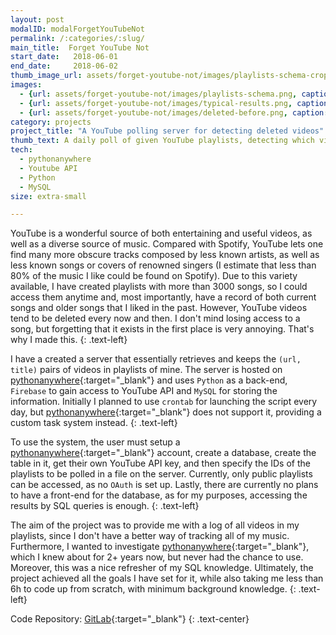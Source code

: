 ```yaml
---
layout: post
modalID: modalForgetYouTubeNot
permalink: /:categories/:slug/
main_title:  Forget YouTube Not
start_date:   2018-06-01
end_date:     2018-06-02
thumb_image_url: assets/forget-youtube-not/images/playlists-schema-cropped.png
images:
  - {url: assets/forget-youtube-not/images/playlists-schema.png, caption: "The schema of the database. SQL injections are prevented by the use of prepared statements, eliminating the need to keep the schema secret.", id: playlist-schema}
  - {url: assets/forget-youtube-not/images/typical-results.png, caption: "Typical results obtained by querying the database directly. I might look into providing a proper front-end for the database at some point in the future.", id: typical-results}
  - {url: assets/forget-youtube-not/images/deleted-before.png, caption: "Some of the videos were deleted before starting the project. Normally, I would still see the tile of the video after it gets deleted, but the 'deleted' bit would flip to 1.", id: deleted-before}
category: projects
project_title: "A YouTube polling server for detecting deleted videos"
thumb_text: A daily poll of given YouTube playlists, detecting which videos were deleted
tech:
  - pythonanywhere
  - Youtube API
  - Python
  - MySQL
size: extra-small

---
```


<div class="post-content-markdown">

YouTube is a wonderful source of both entertaining and useful videos, as well as a diverse source of music. Compared with Spotify, YouTube lets one find many more obscure tracks composed by less known artists, as well as less known songs or covers of renowned singers (I estimate that less than 80% of the music I like could be found on Spotify). Due to this variety available, I have created playlists with more than 3000 songs, so I could access them anytime and, most importantly, have a record of both current songs and older songs that I liked in the past. However, YouTube videos tend to be deleted every now and then. I don't mind losing access to a song, but forgetting that it exists in the first place is very annoying. That's why I made this.
{: .text-left}

I have a created a server that essentially retrieves and keeps the `(url, title)` pairs of videos in playlists of mine. The server is hosted on [pythonanywhere](https://www.pythonanywhere.com/){:target="_blank"} and uses `Python` as a back-end, `Firebase` to gain access to YouTube API and `MySQL` for storing the information. Initially I planned to use `crontab` for launching the script every day, but [pythonanywhere](https://www.pythonanywhere.com/){:target="_blank"} does not support it, providing a custom task system instead.
{: .text-left}

To use the system, the user must setup a [pythonanywhere](https://www.pythonanywhere.com/){:target="_blank"} account, create a database, create the table in it, get their own YouTube API key, and then specify the IDs of the playlists to be polled in a file on the server. Currently, only public playlists can be accessed, as no `OAuth` is set up. Lastly, there are currently no plans to have a front-end for the database, as for my purposes, accessing the results by SQL queries is enough.
{: .text-left}

The aim of the project was to provide me with a log of all videos in my playlists, since I don't have a better way of tracking all of my music. Furthermore, I wanted to investigate [pythonanywhere](https://www.pythonanywhere.com/){:target="_blank"}, which I knew about for 2+ years now, but never had the chance to use. Moreover, this was a nice refresher of my SQL knowledge. Ultimately, the project achieved all the goals I have set for it, while also taking me less than 6h to code up from scratch, with minimum background knowledge.
{: .text-left}

Code Repository: [GitLab](https://gitlab.com/LinasKo/forget-youtube-not){:target="_blank"}
{: .text-center}

</div>
